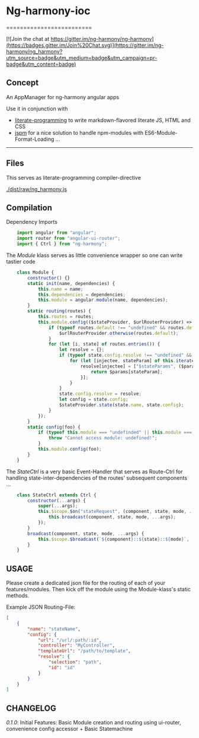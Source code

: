 # Ng-harmony-ioc
=========================

[![Join the chat at https://gitter.im/ng-harmony/ng-harmony](https://badges.gitter.im/Join%20Chat.svg)](https://gitter.im/ng-harmony/ng_harmony?utm_source=badge&utm_medium=badge&utm_campaign=pr-badge&utm_content=badge)

## Concept

An AppManager for ng-harmony angular apps

Use it in conjunction with

* [literate-programming](http://npmjs.org/packages/literate-programming "click for npm-package-homepage") to write markdown-flavored literate JS, HTML and CSS
* [jspm](https://www.npmjs.com/package/jspm "click for npm-package-homepage") for a nice solution to handle npm-modules with ES6-Module-Format-Loading ...

* * *

## Files

This serves as literate-programming compiler-directive

[./dist/raw/ng_harmony.js](#Compilation "save:")

## Compilation

Dependency Imports

```javascript
    import angular from "angular";
    import router from "angular-ui-router";
    import { Ctrl } from "ng-harmony";
```

The _Module_ klass serves as little convenience wrapper so one can write tastier code

```javascript
    class Module {
        constructor() {}
        static init(name, dependencies) {
            this.name = name;
            this.dependencies = dependencies;
            this.module = angular.module(name, dependencies);
        }
        static routing(routes) {
            this.routes = routes;
            this.module.config(($stateProvider, $urlRouterProvider) => {
                if (typeof routes.default !== "undefined" && routes.default !== null) {
                    $urlRouterProvider.otherwise(routes.default);
                }
                for (let [i, state] of routes.entries()) {
                    let resolve = {};
                    if (typeof state.config.resolve !== "undefined" && state.config.resolve !== null) {
                        for (let [injectee, stateParam] of this.iterate(state.config.resolve)) {
                            resolve[injectee] = ["$stateParams", ($params) => {
                                return $params[stateParam];
                            }];
                        }
                    }
                    state.config.resolve = resolve;
                    let config = state.config;
                    $stateProvider.state(state.name, state.config);
                }
            });
        }
        static config(foo) {
            if (typeof this.module === "undefinded" || this.module === null) {
                throw "Cannot access module: undefined!";
            }
            this.module.config(foo);
        }
    }
```

The _StateCtrl_ is a very basic Event-Handler that serves as Route-Ctrl for handling state-inter-dependencies of the routes' subsequent components ...

```javascript
    class StateCtrl extends Ctrl {
        constructor(...args) {
            super(...args);
            this.$scope.$on("stateRequest", (component, state, mode, ...args) => {
                this.broadcast(component, state, mode, ...args);
            });
        }
        broadcast(component, state, mode, ...args) {
            this.$scope.$broadcast(`${component}::${state}::${mode}`, ...args);
        }
    }
```

## USAGE

Please create a dedicated json file for the routing of each of your features/modules.
Then kick off the module using the Module-klass's static methods.

Example JSON Routing-File:
```json
[
    {
        "name": "stateName",
        "config": {
            "url": "/url/:path/:id",
            "controller": "MyController",
            "templateUrl": "/path/to/template",
            "resolve": {
                "selection": "path",
                "id": "id"
            }
        }
    }
]
```

## CHANGELOG

*0.1.0*: Initial Features: Basic Module creation and routing using ui-router, convenience config accessor + Basic Statemachine
